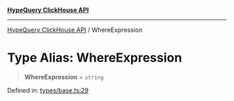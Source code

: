 [**HypeQuery ClickHouse API**](../README.md)

***

[HypeQuery ClickHouse API](../globals.md) / WhereExpression

# Type Alias: WhereExpression

> **WhereExpression** = `string`

Defined in: [types/base.ts:29](https://github.com/hypequery/hypequery/blob/3a853586c0085fc2ab37dc87d6e763ba6887182a/packages/clickhouse/src/types/base.ts#L29)
